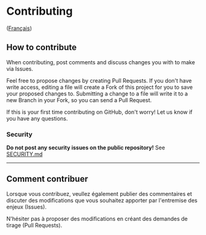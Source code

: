 # Contributing

([Français](#comment-contribuer))

## How to contribute

When contributing, post comments and discuss changes you with to make via Issues.

Feel free to propose changes by creating Pull Requests. If you don't have write access, editing a file will create a Fork of this project for you to save your proposed changes to. Submitting a change to a file will write it to a new Branch in your Fork, so you can send a Pull Request.

If this is your first time contributing on GitHub, don't worry! Let us know if you have any questions.

### Security

**Do not post any security issues on the public repository!** See [SECURITY.md](SECURITY.md)

____________________

## Comment contribuer

Lorsque vous contribuez, veullez également publier des commentaires et discuter des modifications que vous souhaitez apporter par l'entremise des enjeux (Issues).

N'hésiter pas à proposer des modifications en créant des demandes de tirage (Pull Requests).